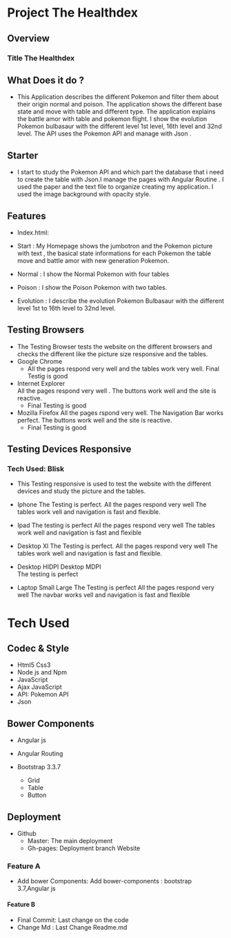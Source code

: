 # Project The Healthdex
## Overview
### Title The Healthdex
## What Does it do ?
- This Application describes the  different Pokemon and filter them about their origin normal and poison. The application shows the different base state and move 
    with table and different type. The application explains the battle amor with table and pokemon flight. I show the evolution Pokemon bulbasaur with the different 
    level 1st level, 16th level and 32nd level.
    The API uses the Pokemon API and manage with Json .

## Starter
- I start to study the Pokemon API and which part the database that i need to create the table with Json.I manage the pages with Angular Routine .
     I used the paper and the text file to organize creating my application. I used the image background with opacity style.        
## Features
- Index.html:
- Start : My Homepage shows the jumbotron and the Pokemon picture with text , the basical  state informations for each Pokemon 
               the table move and battle amor with new generation  Pokemon.
              
- Normal :  I show the  Normal Pokemon with four tables 
- Poison :  I show the Poison Pokemon with two tables.            
- Evolution : I describe the evolution Pokemon Bulbasaur with the different level 1st to 16th level to 32nd level.
                                                      
## Testing Browsers
- The Testing Browser tests  the website on the different browsers and
    checks the different like the picture size  responsive and the tables.
- Google Chrome
   - All the pages respond very well and the tables work very well.
     Final  Testig is good
- Internet Explorer       
     All the pages respond very well . 
    The buttons work well and the site is reactive.
    - Final Testing is good
- Mozilla Firefox
     All the pages rspond very well.
     The Navigation Bar works perfect.
    The buttons work well and the site is reactive.
    - Final Testing is good
## Testing Devices Responsive

### Tech Used: Blisk 
   - This Testing responsive is used to test the website with
      the different devices and study the picture and the 
      tables. 
   - Iphone 
       The Testing is perfect.
       All the pages respond very well
       The tables work vell and navigation is fast and flexible.
   - Ipad
        The testing is perfect
        All the pages respond very well
       The tables work well and navigation is fast and flexible
   - Desktop Xl
       The Testing is perfect.
       All the pages respond very well
       The  tables work well and navigation is fast and flexible.
       
   - Desktop HIDPI Desktop MDPI   
       The testing is perfect

   - Laptop Small  Large
       The Testing is perfect
       All the pages respond very well
       The navbar works vell and navigation is fast and flexible
       
         
# Tech Used
## Codec & Style
- Html5 Css3
- Node js and Npm
- JavaScript
- Ajax JavaScript
- API: Pokemon API
- Json

## Bower Components
  - Angular js
  - Angular Routing 
  
  - Bootstrap 3.3.7
      - Grid
      - Table
      - Button
  
## Deployment
 - Github
     - Master: The main deployment
     - Gh-pages: Deployment branch Website
  ### Feature A
  - Add bower Components: Add bower-components : bootstrap 3.7,Angular js 
  
  #### Feature B
  - Final Commit: Last change on the code 
  - Change Md : Last Change Readme.md      